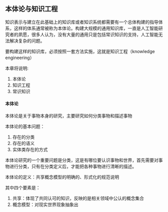 ## 本体论与知识工程
知识表示与建立在此基础上的知识库或者知识系统都需要有一个总体构建的指导体系，这样的体系通常被称为本体论。构建大规模的通用知识库，一直是人工智能研究者的夙愿，很多人认为，没有大量的通用只是包括常识知识的支持，人工智能无法解决复杂的问题。

要构建这样的知识库，必须按照一套方法实施，这就是知识工程（knowledge engineering）

本章将说明:
1. 本体论
2. 知识工程
3. 常识知识

#### 本体论
本体论是关于事物本身的研究，主要研究如何分类事物和描述事物

本体论的基本问题：
1. 存在的分类
2. 存在的语义
3. 实体类存在的方式

本体论研究的一个重要问题是分类，这是有哪位要认识事物和世界，首先需要对事物进行分类，只有在分类定义后，才能把各种事物进行清晰的描述。

本体论的定义：共享概念模型的明确的、形式化的规范说明

其中四个要素是：
1. 共享：体现了共同认可的知识，反映的是相关领域中公认的概念集合
2. 概念模型：对现实世界现象抽象出